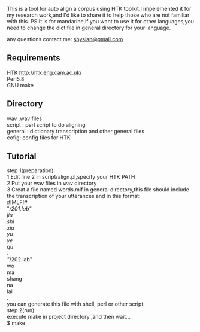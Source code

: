 This is a tool for auto align a corpus using HTK toolkit.I impelemented it for my research work,and I'd like to share it to help those 
who are not familiar with this.
PS:It is for mandarine,if you want to use it for other languages,you need to change the dict file in general directory for your language.

any questions contact me: shysian@gmail.com



Requirements
--------------------------------------------
HTK  http://htk.eng.cam.ac.uk/  
Perl5.8  
GNU make  



Directory
--------------------------------------------
wav :wav files  
script : perl script to do aligning  
general : dictionary transcription and other general files  
cofig: config files for HTK  


Tutorial
---------------------------------------
 step 1(preparation):  
 1 Edit line 2 in script/align.pl,specify your HTK PATH  
 2 Put your wav files in wav directory  	
 3 Creat a file named words.mlf in general directory,this file should include the transcription of your utterances and in this format:  
	 #!MLF!#  
	"*/201.lab"  
	jiu  
	shi  
	xia  
	yu  
	ye  
	qu  
	.  
	"*/202.lab"  
	wo  
	ma  
	shang  
	na  
	lai  
	.	  
  you can generate this file with shell, perl or other script.  
step 2(run):  
	execute make in project directory ,and then wait...  
	$ make  
                
